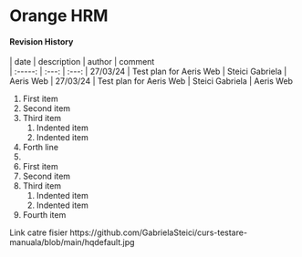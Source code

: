 # Orange HRM
#### Revision History
| date | description  | author   | comment   
| :-----: | :---: | :---: 
| 27/03/24 | Test plan for Aeris Web |   Steici Gabriela | Aeris Web
| 27/03/24 | Test plan for Aeris Web |   Steici Gabriela | Aeris Web

1. First item
2. Second item
3. Third item
    1. Indented item
    2. Indented item
4. Forth line
5. <ol>
  <li>First item</li>
  <li>Second item</li>
  <li>Third item
    <ol>
      <li>Indented item</li>
      <li>Indented item</li>
    </ol>
  </li>
  <li>Fourth item</li>
</ol>
Link catre fisier https://github.com/GabrielaSteici/curs-testare-manuala/blob/main/hqdefault.jpg
